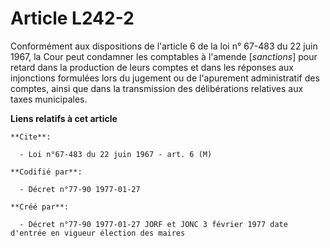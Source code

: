 # Article L242-2

Conformément aux dispositions de l'article 6 de la loi n° 67-483 du 22 juin 1967, la Cour peut condamner les comptables à
l'amende [*sanctions*] pour retard dans la production de leurs comptes et dans les réponses aux injonctions formulées lors du
jugement ou de l'apurement administratif des comptes, ainsi que dans la transmission des délibérations relatives aux taxes
municipales.

**Liens relatifs à cet article**

	**Cite**:

	  - Loi n°67-483 du 22 juin 1967 - art. 6 (M)

	**Codifié par**:

	  - Décret n°77-90 1977-01-27

	**Créé par**:

	  - Décret n°77-90 1977-01-27 JORF et JONC 3 février 1977 date d'entrée en vigueur élection des maires
